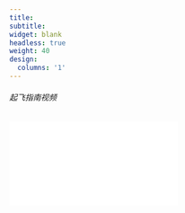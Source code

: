 ```yaml
---
title:
subtitle:
widget: blank
headless: true
weight: 40
design:
  columns: '1'
---
```

###### 起飞指南视频
<iframe src="//player.bilibili.com/player.html?aid=546258589&bvid=BV1Dq4y1L7dm&cid=360236932&page=1" scrolling="no" border="0" frameborder="no" framespacing="0" allowfullscreen="true"> </iframe>